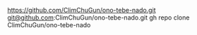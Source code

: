https://github.com/ClimChuGun/ono-tebe-nado.git
git@github.com:ClimChuGun/ono-tebe-nado.git
gh repo clone ClimChuGun/ono-tebe-nado